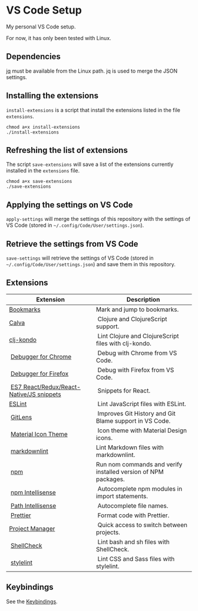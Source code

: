 # VS Code Setup

My personal VS Code setup.

For now, it has only been tested with Linux.

## Dependencies

[jq](https://stedolan.github.io/jq/) must be available from the Linux path.
jq is used to merge the JSON settings.

## Installing the extensions

`install-extensions` is a script that install the extensions listed in
the file `extensions`.

``` shell
chmod a+x install-extensions
./install-extensions
```

## Refreshing the list of extensions

The script `save-extensions` will save a list of the extensions currently
installed in the `extensions` file.

``` shell
chmod a+x save-extensions
./save-extensions
```

## Applying the settings on VS Code

`apply-settings` will merge the settings of this repository with the settings
of VS Code (stored in `~/.config/Code/User/settings.json`).

## Retrieve the settings from VS Code

`save-settings` will retrieve the settings of VS Code (stored in
`~/.config/Code/User/settings.json`) and save them in this repository.

## Extensions

| Extension | Description |
| --------- | ----------- |
| [Bookmarks](https://marketplace.visualstudio.com/items?itemName=alefragnani.Bookmarks) | Mark and jump to bookmarks. |
| [Calva](https://marketplace.visualstudio.com/items?itemName=betterthantomorrow.calva) | Clojure and ClojureScript support. |
| [clj-kondo](https://marketplace.visualstudio.com/items?itemName=borkdude.clj-kondo) | Lint Clojure and ClojureScript files with clj-kondo. |
| [Debugger for Chrome](https://marketplace.visualstudio.com/items?itemName=msjsdiag.debugger-for-chrome) | Debug with Chrome from VS Code. |
| [Debugger for Firefox](https://marketplace.visualstudio.com/items?itemName=firefox-devtools.vscode-firefox-debug) | Debug with Firefox from VS Code. |
| [ES7 React/Redux/React-Native/JS snippets](https://marketplace.visualstudio.com/items?itemName=dsznajder.es7-react-js-snippets) | Snippets for React. |
| [ESLint](https://marketplace.visualstudio.com/items?itemName=dbaeumer.vscode-eslint) | Lint JavaScript files with ESLint. |
| [GitLens](https://marketplace.visualstudio.com/items?itemName=eamodio.gitlens) | Improves Git History and Git Blame support in VS Code. |
| [Material Icon Theme](https://marketplace.visualstudio.com/items?itemName=PKief.material-icon-theme) | Icon theme with Material Design icons. |
| [markdownlint](https://marketplace.visualstudio.com/items?itemName=DavidAnson.vscode-markdownlint) | Lint Markdown files with markdownlint. |
| [npm](https://marketplace.visualstudio.com/items?itemName=eg2.vscode-npm-script) | Run nom commands and verify installed version of NPM packages. |
| [npm Intellisense](https://marketplace.visualstudio.com/items?itemName=christian-kohler.npm-intellisense) | Autocomplete npm modules in import statements. |
| [Path Intellisense](https://marketplace.visualstudio.com/items?itemName=christian-kohler.path-intellisense) | Autocomplete file names. |
| [Prettier](https://marketplace.visualstudio.com/items?itemName=esbenp.prettier-vscode) | Format code with Prettier. |
| [Project Manager](https://marketplace.visualstudio.com/items?itemName=alefragnani.project-manager) | Quick access to switch between projects. |
| [ShellCheck](https://marketplace.visualstudio.com/items?itemName=timonwong.shellcheck) | Lint bash and sh files with ShellCheck. |
| [stylelint](https://marketplace.visualstudio.com/items?itemName=stylelint.vscode-stylelint) | Lint CSS and Sass files with stylelint. |

## Keybindings

See the [Keybindings](keybindings.md).